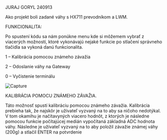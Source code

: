 

JURAJ GORYL 240913

Ako projekt boli zadané váhy s HX711 prevodníkom a LWM.



FUNKCIONALITA:

Po spustení kódu sa nám ponúkne menu kde si môžemem vybrať z viacerých možností, ktoré vykonávajú nejaké funkcie po stlačení správneho tlačidla sa vykoná danú funkcionalita. 



1 – Kalibrácia pomocou známeho závažia

2 – Odoslanie váhy na Gateway

0 – Vyčistenie terminálu

![Capture](https://github.com/user-attachments/assets/0e1dccb7-7d48-4f2a-88dd-2bf75ea1ef38)



KALIBRÁCIA POMOCU ZNÁMEHO ZÁVAŽIA.

Táto možnosť spustí kalibráciu pomocou známeho závažia. Kalibrácia prebieha tak, že najskôr je užívateľ vyzvaný na to aby sa ničoho nedotýkal. V tom okamihu je načítavyných viacero hodnôt, z ktorých je následne pomocou funkcie počítajúcej medián vypočítaná základná ADC hodnota váhy. Následne je užívateľ vyzvaný na to aby položil závažie známej váhy (200g) a stlačil ENTER na potvrdenie 



